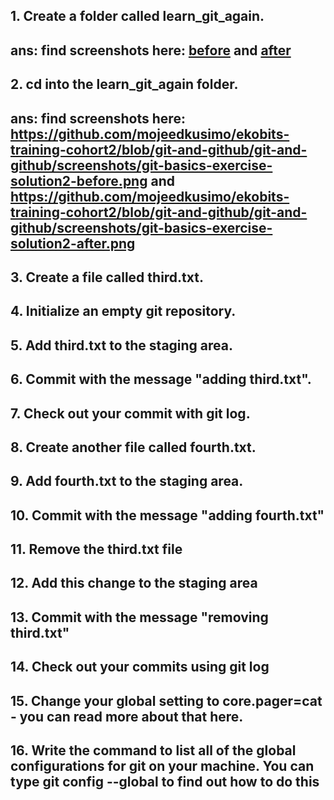 ## 1. Create a folder called learn_git_again.
## ans: find screenshots here: [before](/screenshots/git-basics-exercise-solution1-before.png) and [after](/screenshots/git-basics-exercise-solution1-after.png)

## 2. cd into the learn_git_again folder.
## ans: find screenshots here: https://github.com/mojeedkusimo/ekobits-training-cohort2/blob/git-and-github/git-and-github/screenshots/git-basics-exercise-solution2-before.png and https://github.com/mojeedkusimo/ekobits-training-cohort2/blob/git-and-github/git-and-github/screenshots/git-basics-exercise-solution2-after.png 

## 3. Create a file called third.txt.
## 4. Initialize an empty git repository.
## 5. Add third.txt to the staging area.
## 6. Commit with the message "adding third.txt".
## 7. Check out your commit with git log.
## 8. Create another file called fourth.txt.
## 9. Add fourth.txt to the staging area.
## 10. Commit with the message "adding fourth.txt"
## 11. Remove the third.txt file
## 12. Add this change to the staging area
## 13. Commit with the message "removing third.txt"
## 14. Check out your commits using git log
## 15. Change your global setting to core.pager=cat - you can read more about that here.
## 16. Write the command to list all of the global configurations for git on your machine. You can type git config --global to find out how to do this
